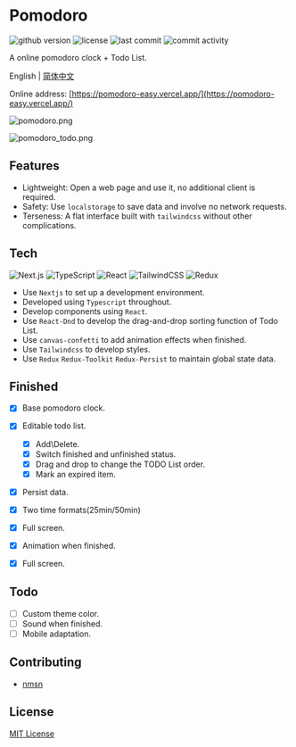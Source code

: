 # Pomodoro

![github version](https://img.shields.io/github/package-json/v/nmsn/pomodoro)
![license](https://img.shields.io/github/license/nmsn/pomodoro)
![last commit](https://img.shields.io/github/last-commit/nmsn/pomodoro)
![commit activity](https://img.shields.io/github/commit-activity/y/nmsn/pomodoro)

A online pomodoro clock + Todo List.

English | [简体中文](./README.zh-CN.md)

Online address: [https://pomodoro-easy.vercel.app/](https://pomodoro-easy.vercel.app/)

![pomodoro.png](https://s2.loli.net/2023/02/18/dRlCoLftjqX7IUZ.png)

![pomodoro_todo.png](https://s2.loli.net/2023/02/18/PeAHoVTN6tE4JWB.png)
## Features

- Lightweight: Open a web page and use it, no additional client is required.
- Safety: Use `localstorage` to save data and involve no network requests.
- Terseness: A flat interface built with `tailwindcss` without other complications.

## Tech

![Next.js](https://img.shields.io/badge/-Next.js-000000?logo=Next.js&logoColor=white&style=flat)
![TypeScript](https://img.shields.io/badge/-TypeScript-3178C6?logo=TypeScript&logoColor=white&style=flat)
![React](https://img.shields.io/badge/-React-61DAFB?logo=React&logoColor=white&style=flat)
![TailwindCSS](https://img.shields.io/badge/-TailwindCSS-06B6D4?logo=TailwindCSS&logoColor=white&style=flat)
![Redux](https://img.shields.io/badge/-Redux-764ABC?logo=Redux&logoColor=white&style=flat)

- Use `Nextjs` to set up a development environment.
- Developed using `Typescript` throughout.
- Develop components using `React`.
- Use `React-Dnd` to develop the drag-and-drop sorting function of Todo List.
- Use `canvas-confetti` to add animation effects when finished.
- Use `Tailwindcss` to develop styles.
- Use `Redux` `Redux-Toolkit` `Redux-Persist` to maintain global state data.

## Finished

- [x] Base pomodoro clock.
- [x] Editable todo list.
  - [x] Add\Delete.
  - [x] Switch finished and unfinished status.
  - [x] Drag and drop to change the TODO List order.
  - [x] Mark an expired item.
- [x] Persist data.
- [x] Two time formats(25min/50min)
- [x] Full screen.
- [x] Animation when finished.
- [x] Full screen.


## Todo

- [ ] Custom theme color.
- [ ] Sound when finished.
- [ ] Mobile adaptation.

## Contributing

- [nmsn](https://github.com/nmsn)

## License

[MIT License](https://github.com/nmsn/pomodoro/blob/main/LICENSE)
